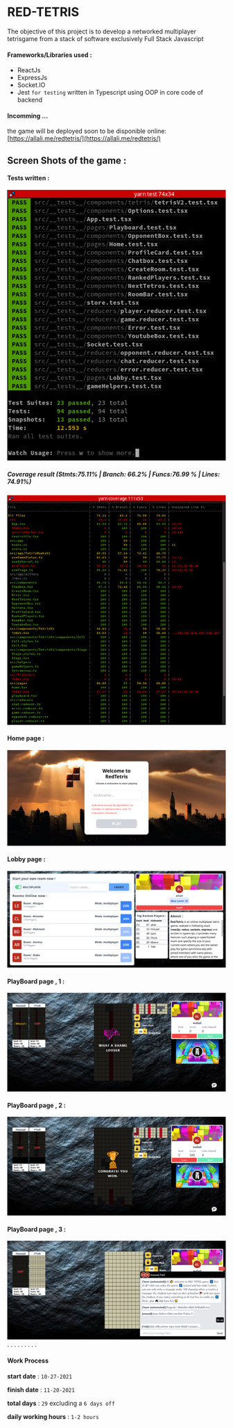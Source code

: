 # RED-TETRIS
The objective of this project is to develop a networked multiplayer tetrisgame from a stack of software exclusively Full Stack Javascript


#### Frameworks/Libraries used :
- ReactJs
- ExpressJs
- Socket.IO
- Jest `for testing`
written in Typescript using OOP in core code of backend

#### Incomming ...
the game will be deployed soon to be disponible online:
[https://allali.me/redtetris/](https://allali.me/redtetris/)
## Screen Shots of the game :
#### Tests written :
![_yarn_test](./docs/_yarn_test.png)
##### Coverage result (Stmts:75.11% | Branch: 66.2% | Funcs:76.99 % | Lines: 74.91%)
![_yarn_coverage](./docs/_yarn_coverage.png)
#### Home page :
![Home_Page](./docs/Home.png)
#### Lobby page :
![Lobby_Page](./docs/Lobby.png)

#### PlayBoard page , 1 :
![playboard-lost_Page](./docs/playboard-Lost.png)
#### PlayBoard page , 2 :
![playboard-winner_Page](./docs/playboard-Winner.png)
#### PlayBoard page , 3 :
![playboard-chat-open_Page](./docs/playboard-ChatOpen.png)
.
.
.
.
.
.
.
.
.
#### Work Process

**start date** : `10-27-2021`

**finish date** : `11-20-2021` 

**total days** : `29` excluding a `6 days off`

**daily working hours** : `1-2 hours`

